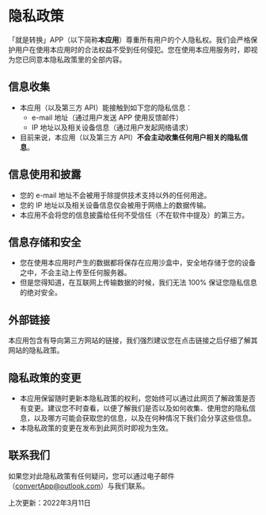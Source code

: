 # 隐私政策

「就是转换」APP（以下简称**本应用**）尊重所有用户的个⼈隐私权。我们会严格保护用户在使用本应用时的合法权益不受到任何侵犯。您在使用本应用服务时，即视为您已同意本隐私政策里的全部内容。



## 信息收集

- 本应用（以及第三方 API）能接触到如下您的隐私信息：
	- e-mail 地址（通过用户发送 APP 使用反馈邮件）
	- IP 地址以及相关设备信息（通过用户发起网络请求）
- 目前来说，本应用（以及第三方 API）**不会主动收集任何用户相关的隐私信息**。



## 信息使用和披露

- 您的 e-mail 地址不会被用于除提供技术支持以外的任何用途。
- 您的 IP 地址以及相关设备信息仅会被用于网络上的数据传输。
- 本应用不会将您的信息披露给任何不受信任（不在软件中提及）的第三⽅。



## 信息存储和安全

- 您在使用本应用时产生的数据都将保存在应用沙盒中，安全地存储于您的设备之中，不会主动上传至任何服务器。
- 但是您得知道，在互联网上传输数据的时候，我们无法 100% 保证您隐私信息的绝对安全。



## 外部链接

本应用包含有导向第三方网站的链接，我们强烈建议您在点击链接之后仔细了解其网站的隐私政策。



## 隐私政策的变更

- 本应用保留随时更新本隐私政策的权利，您始终可以通过此网页了解政策是否有变更。建议您不时查看，以便了解我们是否以及如何收集、使用您的隐私信息，以及哪方可能会获取您的信息，以及在何种情况下我们会分享这些信息。
- 本隐私政策的变更在发布到此网页时即视为生效。



## 联系我们

如果您对此隐私政策有任何疑问，您可以通过电子邮件（convertApp@outlook.com）与我们联系。



上次更新：2022年3月11日